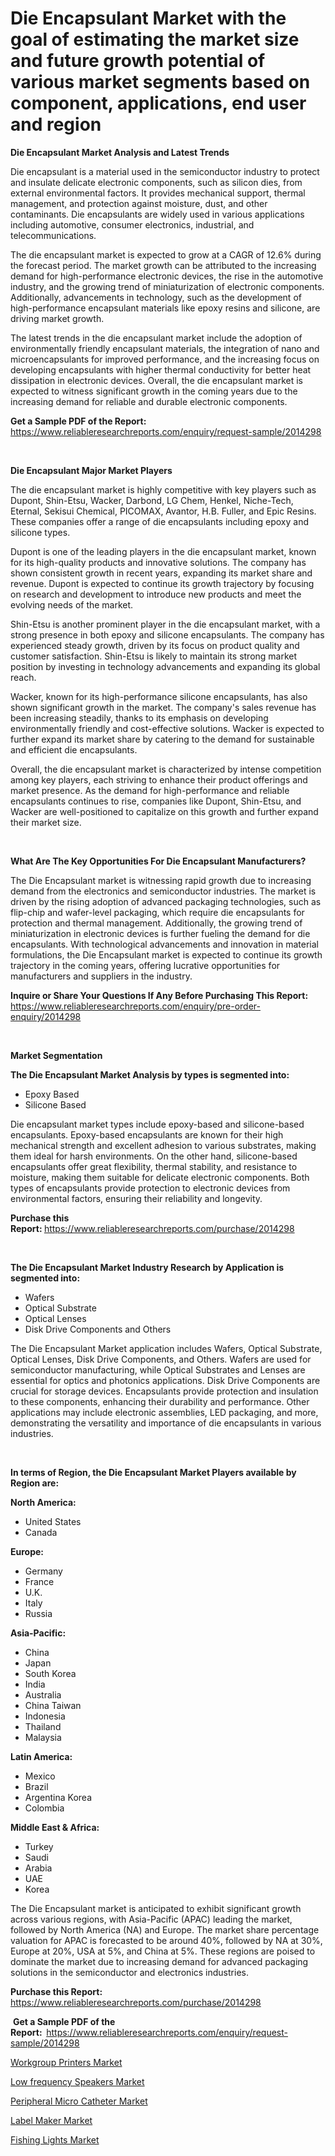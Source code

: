 <p><h1>Die Encapsulant Market with the goal of estimating the market size and future growth potential of various market segments based on component, applications, end user and region</h1></p><p><strong>Die Encapsulant Market Analysis and Latest Trends</strong></p>
<p><p>Die encapsulant is a material used in the semiconductor industry to protect and insulate delicate electronic components, such as silicon dies, from external environmental factors. It provides mechanical support, thermal management, and protection against moisture, dust, and other contaminants. Die encapsulants are widely used in various applications including automotive, consumer electronics, industrial, and telecommunications.</p><p>The die encapsulant market is expected to grow at a CAGR of 12.6% during the forecast period. The market growth can be attributed to the increasing demand for high-performance electronic devices, the rise in the automotive industry, and the growing trend of miniaturization of electronic components. Additionally, advancements in technology, such as the development of high-performance encapsulant materials like epoxy resins and silicone, are driving market growth.</p><p>The latest trends in the die encapsulant market include the adoption of environmentally friendly encapsulant materials, the integration of nano and microencapsulants for improved performance, and the increasing focus on developing encapsulants with higher thermal conductivity for better heat dissipation in electronic devices. Overall, the die encapsulant market is expected to witness significant growth in the coming years due to the increasing demand for reliable and durable electronic components.</p></p>
<p><strong>Get a Sample PDF of the Report:&nbsp;</strong> <a href="https://www.reliableresearchreports.com/enquiry/request-sample/2014298">https://www.reliableresearchreports.com/enquiry/request-sample/2014298</a></p>
<p>&nbsp;</p>
<p><strong>Die Encapsulant Major Market Players</strong></p>
<p><p>The die encapsulant market is highly competitive with key players such as Dupont, Shin-Etsu, Wacker, Darbond, LG Chem, Henkel, Niche-Tech, Eternal, Sekisui Chemical, PICOMAX, Avantor, H.B. Fuller, and Epic Resins. These companies offer a range of die encapsulants including epoxy and silicone types.</p><p>Dupont is one of the leading players in the die encapsulant market, known for its high-quality products and innovative solutions. The company has shown consistent growth in recent years, expanding its market share and revenue. Dupont is expected to continue its growth trajectory by focusing on research and development to introduce new products and meet the evolving needs of the market.</p><p>Shin-Etsu is another prominent player in the die encapsulant market, with a strong presence in both epoxy and silicone encapsulants. The company has experienced steady growth, driven by its focus on product quality and customer satisfaction. Shin-Etsu is likely to maintain its strong market position by investing in technology advancements and expanding its global reach.</p><p>Wacker, known for its high-performance silicone encapsulants, has also shown significant growth in the market. The company's sales revenue has been increasing steadily, thanks to its emphasis on developing environmentally friendly and cost-effective solutions. Wacker is expected to further expand its market share by catering to the demand for sustainable and efficient die encapsulants.</p><p>Overall, the die encapsulant market is characterized by intense competition among key players, each striving to enhance their product offerings and market presence. As the demand for high-performance and reliable encapsulants continues to rise, companies like Dupont, Shin-Etsu, and Wacker are well-positioned to capitalize on this growth and further expand their market size.</p></p>
<p>&nbsp;</p>
<p><strong>What Are The Key Opportunities For Die Encapsulant Manufacturers?</strong></p>
<p><p>The Die Encapsulant market is witnessing rapid growth due to increasing demand from the electronics and semiconductor industries. The market is driven by the rising adoption of advanced packaging technologies, such as flip-chip and wafer-level packaging, which require die encapsulants for protection and thermal management. Additionally, the growing trend of miniaturization in electronic devices is further fueling the demand for die encapsulants. With technological advancements and innovation in material formulations, the Die Encapsulant market is expected to continue its growth trajectory in the coming years, offering lucrative opportunities for manufacturers and suppliers in the industry.</p></p>
<p><strong>Inquire or Share Your Questions If Any Before Purchasing This Report:</strong> <a href="https://www.reliableresearchreports.com/enquiry/pre-order-enquiry/2014298">https://www.reliableresearchreports.com/enquiry/pre-order-enquiry/2014298</a></p>
<p>&nbsp;</p>
<p><strong>Market Segmentation</strong></p>
<p><strong>The Die Encapsulant Market Analysis by types is segmented into:</strong></p>
<p><ul><li>Epoxy Based</li><li>Silicone Based</li></ul></p>
<p><p>Die encapsulant market types include epoxy-based and silicone-based encapsulants. Epoxy-based encapsulants are known for their high mechanical strength and excellent adhesion to various substrates, making them ideal for harsh environments. On the other hand, silicone-based encapsulants offer great flexibility, thermal stability, and resistance to moisture, making them suitable for delicate electronic components. Both types of encapsulants provide protection to electronic devices from environmental factors, ensuring their reliability and longevity.</p></p>
<p><strong>Purchase this Report:&nbsp;</strong><a href="https://www.reliableresearchreports.com/purchase/2014298">https://www.reliableresearchreports.com/purchase/2014298</a></p>
<p>&nbsp;</p>
<p><strong>The Die Encapsulant Market Industry Research by Application is segmented into:</strong></p>
<p><ul><li>Wafers</li><li>Optical Substrate</li><li>Optical Lenses</li><li>Disk Drive Components and Others</li></ul></p>
<p><p>The Die Encapsulant Market application includes Wafers, Optical Substrate, Optical Lenses, Disk Drive Components, and Others. Wafers are used for semiconductor manufacturing, while Optical Substrates and Lenses are essential for optics and photonics applications. Disk Drive Components are crucial for storage devices. Encapsulants provide protection and insulation to these components, enhancing their durability and performance. Other applications may include electronic assemblies, LED packaging, and more, demonstrating the versatility and importance of die encapsulants in various industries.</p></p>
<p>&nbsp;</p>
<p><strong>In terms of Region, the Die Encapsulant Market Players available by Region are:</strong></p>
<p>
    <p> <strong> North America: </strong>
        <ul>
            <li>United States</li>
            <li>Canada</li>
        </ul>
        </p> 
    <p> <strong> Europe: </strong>
        <ul>
            <li>Germany</li>
            <li>France</li>
            <li>U.K.</li>
            <li>Italy</li>
            <li>Russia</li>
        </ul>
        </p> 
    <p> <strong> Asia-Pacific: </strong>
        <ul>
            <li>China</li>
            <li>Japan</li>
            <li>South Korea</li>
            <li>India</li>
            <li>Australia</li>
            <li>China Taiwan</li>
            <li>Indonesia</li>
            <li>Thailand</li>
            <li>Malaysia</li>
        </ul>
        </p> 
    <p> <strong> Latin America: </strong>
        <ul>
            <li>Mexico</li>
            <li>Brazil</li>
            <li>Argentina Korea</li>
            <li>Colombia</li>
        </ul>
        </p> 
    <p> <strong> Middle East & Africa: </strong>
        <ul>
            <li>Turkey</li>
            <li>Saudi</li>
            <li>Arabia</li>
            <li>UAE</li>
            <li>Korea</li>
        </ul>
    </p>
    </p>
<p><p>The Die Encapsulant market is anticipated to exhibit significant growth across various regions, with Asia-Pacific (APAC) leading the market, followed by North America (NA) and Europe. The market share percentage valuation for APAC is forecasted to be around 40%, followed by NA at 30%, Europe at 20%, USA at 5%, and China at 5%. These regions are poised to dominate the market due to increasing demand for advanced packaging solutions in the semiconductor and electronics industries.</p></p>
<p><strong>Purchase this Report: </strong><a href="https://www.reliableresearchreports.com/purchase/2014298">https://www.reliableresearchreports.com/purchase/2014298</a></p>
<p>&nbsp;<strong>Get a Sample PDF of the Report:&nbsp;&nbsp;</strong><a href="https://www.reliableresearchreports.com/enquiry/request-sample/2014298">https://www.reliableresearchreports.com/enquiry/request-sample/2014298</a></p>
<p><strong></strong></p>
<p><p><a href="https://picayune-night-cbd.notion.site/Workgroup-Printers-Market-Size-Growth-Outlook-from-2024-to-2031-projecting-at-Market-s-Trends-Anal-56d714712a7543f2a93438069e2ef7b2">Workgroup Printers Market</a></p><p><a href="https://view.publitas.com/reportprime-1/low-frequency-speakers-market-offers-provide-insightful-data-for-the-time-period-from-2024-to-2031-and-also-provide-analysis-based-on-application-type-and-region/">Low frequency Speakers Market</a></p><p><a href="https://valiant-lunge-8fe.notion.site/Insights-into-Peripheral-Micro-Catheter-Market-Size-Analysing-Market-Share-Trends-and-Growth-from-d2ad091afd7643809adaf3e306d1ecfb">Peripheral Micro Catheter Market</a></p><p><a href="https://artistic-helicopter-ca9.notion.site/Label-Maker-Market-with-the-goal-of-estimating-the-market-size-and-future-growth-potential-of-variou-4855c4d5c3b2446c9af894586eec6c7c">Label Maker Market</a></p><p><a href="https://view.publitas.com/reportprime-1/fishing-lights-market-size-growing-and-forecasted-for-period-from-2024-2031-and-provides-complete-market-analysis-of-this-market/">Fishing Lights Market</a></p></p>